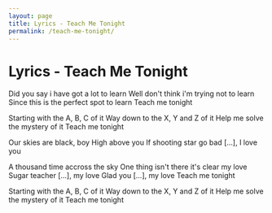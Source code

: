 ```yaml
---
layout: page
title: Lyrics - Teach Me Tonight
permalink: /teach-me-tonight/
---
```


# Lyrics - Teach Me Tonight

Did you say i have got a lot to learn
Well don't think i'm trying not to learn
Since this is the perfect spot to learn
Teach me tonight

Starting with the A, B, C of it
Way down to the X, Y and Z of it
Help me solve the mystery of it
Teach me tonight

Our skies are black, boy
High above you
If shooting star go bad
[...], I love you

A thousand time accross the sky
One thing isn't there it's clear my love
Sugar teacher [...], my love
Glad you [...], my love
Teach me tonight

Starting with the A, B, C of it
Way down to the X, Y and Z of it
Help me solve the mystery of it
Teach me tonight

